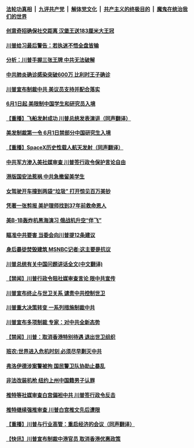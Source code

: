 

####  [法轮功真相](../../../../basic/blob/master/README.md?t=05312031) &nbsp;|&nbsp; [九评共产党](../../../../9ping.md/blob/master/README.md?t=05312031) &nbsp;|&nbsp; [解体党文化](../../../../jtdwh.md/blob/master/README.md?t=05312031)  &nbsp;|&nbsp; [共产主义的终极目的](../../../../gczydzjmd.md/blob/master/README.md?t=05312031) &nbsp;|&nbsp; [魔鬼在统治我们的世界](../../../../mgztzwmdsj.md/blob/master/README.md?t=05312031) 

#### [创意奇招确保社交距离 汉堡王送183厘米大王冠](../pages/prog203/a102860150.md?t=05312031) 

#### [川普给习最后警告：若执迷不悟全盘皆输](../pages/prog203/a102860090.md?t=05312031) 

#### [分析：川普手握三张王牌 中共无法破解](../pages/prog203/a102860057.md?t=05312031) 

#### [中共肺炎确诊感染突破600万 比利时王子确诊](../pages/prog203/a102860032.md?t=05312031) 

#### [川普宣布制裁中共 美议员支持并配合落实](../pages/prog203/a102859915.md?t=05312031) 

#### [6月1日起 美限制中国学生和研究员入境](../pages/prog203/a102859897.md?t=05312031) 

#### [【重播】飞船发射成功 川普总统发表演讲（同声翻译）](../pages/prog203/a102859807.md?t=05312031) 

#### [美发制裁第一令 6月1日禁部分中国研究生入境](../pages/prog203/a102859716.md?t=05312031) 

#### [【重播】SpaceX历史性载人航天发射（同声翻译）](../pages/prog203/a102859699.md?t=05312031) 

#### [中共军方渗入美社媒审查 川普签行政令保护言论自由](../pages/prog203/a102859650.md?t=05312031) 

#### [港版国安法惹祸 中共急撤留美学生](../pages/prog203/a102859514.md?t=05312031) 

#### [女驾驶开车撞到两袋“垃圾” 打开惊见百万美钞](../pages/prog203/a102859534.md?t=05312031) 


#### [凭著一张剪报 美护理师找到37年前救命恩人](../pages/prog203/a102859448.md?t=05312031) 

#### [美B-1B轰炸机黑海演习 俄战机升空“伴飞”](../pages/prog203/a102859418.md?t=05312031) 

#### [瞄准中共要害 当委会向川普提12条建议](../pages/prog203/a102858954.md?t=05312031) 

#### [身后暴徒焚毁建筑 MSNBC记者:这主要是抗议](../pages/prog203/a102859282.md?t=05312031) 

#### [川普总统有关中国问题讲话全文(中文翻译)](../pages/prog203/a102859250.md?t=05312031) 

#### [【禁闻】川普行政令阻社媒审查言论 限中共宣传](../pages/prog203/a102859214.md?t=05312031) 

#### [川普宣布终止与世卫关系 谴责中共控制世卫](../pages/prog203/a102859103.md?t=05312031) 

#### [川普重大决策转变 一系列措施制裁中共](../pages/prog203/a102859172.md?t=05312031) 

#### [川普宣布多项制裁 专家：对中共全新态势](../pages/prog203/a102859149.md?t=05312031) 

#### [【禁闻】川普：取消香港特别待遇 退出世卫组织](../pages/prog203/a102859147.md?t=05312031) 

#### [班农:世界进入危机时刻 必须尽早剿灭中共](../pages/prog203/a102859119.md?t=05312031) 

#### [弗洛伊德涉案警被拘 国民警卫队协助止暴乱](../pages/prog203/a102859100.md?t=05312031) 

#### [非法改装机枪 纽约上州中国籍男子认罪](../pages/prog203/a102859090.md?t=05312031) 

#### [推特等社媒审查白宫偏袒中共 川普签行政令反击](../pages/prog203/a102858887.md?t=05312031) 

#### [推特继续强推审查 川普白宫推文先后遭限](../pages/prog203/a102859020.md?t=05312031) 

#### [【重播】川普与行业高管：重启经济的会议（同声翻译）](../pages/prog203/a102859035.md?t=05312031) 

#### [【快讯】川普宣布制裁中港官员 取消香港优惠政策](../pages/prog203/a102859019.md?t=05312031) 

